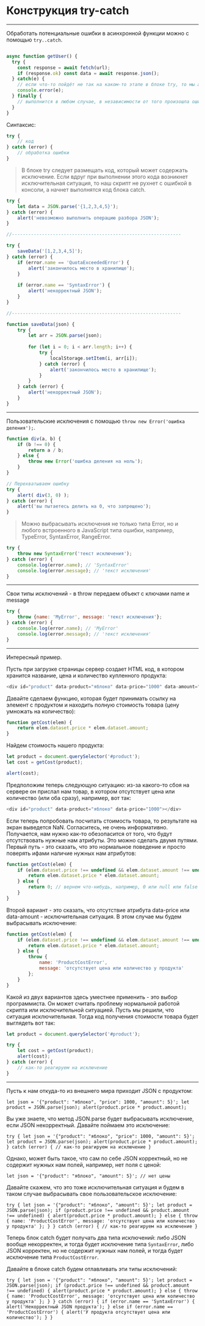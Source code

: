 # Конструкция try-catch
---

Обработать потенциальные ошибки в асинхронной функции можно с помощью `try..catch`.

```js

async function getUser() {
  try {
    const response = await fetch(url);
    if (response.ok) const data = await response.json();
  } catch(e) {
    // если что-то пойдёт не так на каком-то этапе в блоке try, то мы автоматически попадём в метод catch()
    console.error(e);
  } finally {
    // выполнится в любом случае, в независимости от того произошла ошибка или нет
  }
}
```


Синтаксис:
```js
try {
	// код
} catch (error) {
	// обработка ошибки
}
```

>В блоке try следует размещать код, который может содержать исключение. Если вдруг при выполнении этого кода возникнет исключительная ситуация, то наш скрипт не рухнет с ошибкой в консоли, а начнет выполнятся код блока catch.

```js
try {
	let data = JSON.parse('{1,2,3,4,5}');
} catch (error) {
	alert('невозможно выполнить операцию разбора JSON');
}

//--------------------------------------------------------------

try {
	saveData('[1,2,3,4,5]');
} catch (error) {
	if (error.name == 'QuotaExceededError') {
		alert('закончилось место в хранилище');
	}
	
	if (error.name == 'SyntaxError') {
		alert('некорректный JSON');
	}
}

//--------------------------------------------------------------

function saveData(json) {
	try {
		let arr = JSON.parse(json);
		
		for (let i = 0; i < arr.length; i++) {
			try {
				localStorage.setItem(i, arr[i]);
			} catch (error) {
				alert('закончилось место в хранилище');
			}
		}
	} catch (error) {
		alert('некорректный JSON');
	}
}
```

----

Пользовательские исключения с помощью `throw new Error('ошибка деления');`.

```js
function div(a, b) {
	if (b !== 0) {
		return a / b;
	} else {
		throw new Error('ошибка деления на ноль');
	}
}

// Перехватываем ошибку
try {
	alert( div(3, 0) );
} catch (error) {
	alert('вы пытаетесь делить на 0, что запрещено');
}
```

>Можно выбрасывать исключения не только типа Error, но и любого встроенного в JavaScript типа ошибки, например, TypeError, SyntaxError, RangeError.

```js
try {
	throw new SyntaxError('текст исключения');
} catch (error) {
	console.log(error.name); // 'SyntaxError'
	console.log(error.message); // 'текст исключения'
}
```

----

Свои типы исключений - в throw передаем объект с ключами name и message

```js
try {
	throw {name: 'MyError', message: 'текст исключения'};
} catch (error) {
	console.log(error.name); // 'MyError'
	console.log(error.message); // 'текст исключения'
}
```

----

Интересный пример.

Пусть при загрузке страницы сервер создает HTML код, в котором хранится название, цена и количество купленного продукта:
```js
<div id="product" data-product="яблоко" data-price="1000" data-amount="5"></div>
```

Давайте сделаем функцию, которая будет принимать ссылку на элемент с продуктом и находить полную стоимость товара (цену умножать на количество):
```js
function getCost(elem) {
	return elem.dataset.price * elem.dataset.amount;
}
```

Найдем стоимость нашего продукта:
```js
let product = document.querySelector('#product');
let cost = getCost(product);

alert(cost);
```

Предположим теперь следующую ситуацию: из-за какого-то сбоя на сервере он прислал нам товар, в котором отсутствует цена или количество (или оба сразу), например, вот так:
```js
<div id="product" data-product="яблоко" data-price="1000"></div>
```

Если теперь попробовать посчитать стоимость товара, то результате на экран выведется NaN. Согласитесь, не очень информативно.
Получается, нам нужно как-то обезопасится от того, что будут отсутствовать нужные нам атрибуты. 
Это можно сделать двумя путями. Первый путь - это сказать, что это нормальное поведение и просто поверять ифами наличие нужных нам атрибутов:
```js
function getCost(elem) {
	if (elem.dataset.price !== undefined && elem.dataset.amount !== undefined) {
		return elem.dataset.price * elem.dataset.amount;
	} else {
		return 0; // вернем что-нибудь, например, 0 или null или false
	}
}
```

Второй вариант - это сказать, что отсутствие атрибута data-price или data-amount - исключительная ситуация. 
В этом случае мы будем выбрасывать исключение:
```js
function getCost(elem) {
	if (elem.dataset.price !== undefined && elem.dataset.amount !== undefined) {
		return elem.dataset.price * elem.dataset.amount;
	} else {
		throw {
			name: 'ProductCostError',
			message: 'отсутствует цена или количество у продукта'
		};
	}
}
```

Какой из двух вариантов здесь уместнее применить - это выбор программиста. 
Он может считать проблему нормальной работой скрипта или исключительной ситуацией.
Пусть мы решили, что ситуация исключительная. 
Тогда код получения стоимости товара будет выглядеть вот так:
```js
let product = document.querySelector('#product');

try {
	let cost = getCost(product);
	alert(cost);
} catch (error) {
	// как-то реагируем на исключение
}
```

----

Пусть к нам откуда-то из внешнего мира приходит JSON с продуктом:

`let json = '{"product": "яблоко", "price": 1000, "amount": 5}'; let product = JSON.parse(json); alert(product.price * product.amount);`

Вы уже знаете, что метод JSON.parse будет выбрасывать исключение, если JSON некорректный. Давайте поймаем это исключение:

`try { let json = '{"product": "яблоко", "price": 1000, "amount": 5}'; let product = JSON.parse(json); alert(product.price * product.amount); } catch (error) { // как-то реагируем на исключение }`

Однако, может быть такое, что сам по себе JSON корректный, но не содержит нужных нам полей, например, нет поля с ценой:

`let json = '{"product": "яблоко", "amount": 5}'; // нет цены`

Давайте скажем, что это тоже исключительная ситуация и будем в таком случае выбрасывать свое пользовательское исключение:

`try { let json = '{"product": "яблоко", "amount": 5}'; let product = JSON.parse(json); if (product.price !== undefined && product.amount !== undefined) { alert(product.price * product.amount); } else { throw { name: 'ProductCostError', message: 'отсутствует цена или количество у продукта' }; } } catch (error) { // как-то реагируем на исключение }`

Теперь блок catch будет получать два типа исключений: либо JSON вообще некорректен, и тогда будет исключение типа `SyntaxError`, либо JSON корректен, но не содержит нужных нам полей, и тогда будет исключение типа `ProductCostError`.

Давайте в блоке catch будем отлавливать эти типы исключений:

`try { let json = '{"product": "яблоко", "amount": 5}'; let product = JSON.parse(json); if (product.price !== undefined && product.amount !== undefined) { alert(product.price * product.amount); } else { throw { name: 'ProductCostError', message: 'отсутствует цена или количество у продукта' }; } } catch (error) { if (error.name == 'SyntaxError') { alert('Некорректный JSON продукта'); } else if (error.name == 'ProductCostError') { alert('У продукта отсутствует цена или количество'); } }`